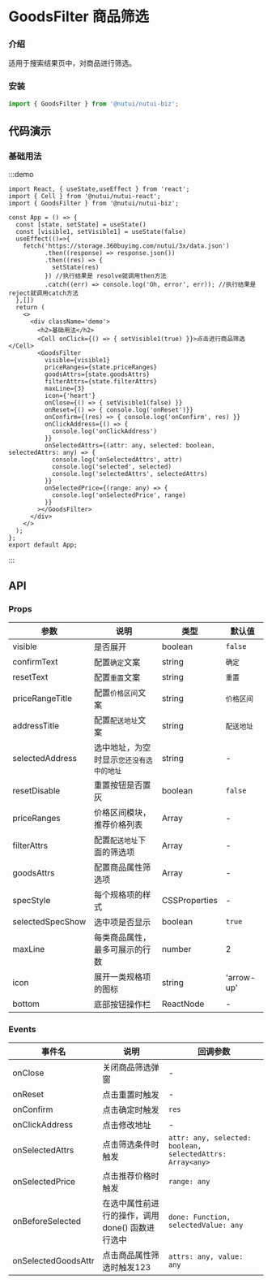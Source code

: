 #  GoodsFilter 商品筛选

### 介绍

适用于搜索结果页中，对商品进行筛选。

### 安装

``` javascript
import { GoodsFilter } from '@nutui/nutui-biz';
```

## 代码演示

### 基础用法
:::demo
```tsx
import React, { useState,useEffect } from 'react';
import { Cell } from '@nutui/nutui-react';
import { GoodsFilter } from '@nutui/nutui-biz';

const App = () => {
  const [state, setState] = useState()
  const [visible1, setVisible1] = useState(false)
  useEffect(()=>{
    fetch('https://storage.360buyimg.com/nutui/3x/data.json')
          .then((response) => response.json())
          .then((res) => {
            setState(res)
          }) //执行结果是 resolve就调用then方法
          .catch((err) => console.log('Oh, error', err)); //执行结果是 reject就调用catch方法
  },[])
  return (
    <>
      <div className='demo'>
        <h2>基础用法</h2>
        <Cell onClick={() => { setVisible1(true) }}>点击进行商品筛选</Cell>
        <GoodsFilter
          visible={visible1}
          priceRanges={state.priceRanges}
          goodsAttrs={state.goodsAttrs}
          filterAttrs={state.filterAttrs}
          maxLine={3}
          icon={'heart'}
          onClose={() => { setVisible1(false) }}
          onReset={() => { console.log('onReset')}}
          onConfirm={(res) => { console.log('onConfirm', res) }}
          onClickAddress={() => {
            console.log('onClickAddress')
          }}
          onSelectedAttrs={(attr: any, selected: boolean, selectedAttrs: any) => {
            console.log('onSelectedAttrs', attr)
            console.log('selected', selected)
            console.log('selectedAttrs', selectedAttrs)
          }}
          onSelectedPrice={(range: any) => {
            console.log('onSelectedPrice', range)
          }}
        ></GoodsFilter>
      </div>
    </>
  );
};
export default App;
```
:::


## API

### Props

| 参数         | 说明                             | 类型   | 默认值           |
|--------------|----------------------------------|--------|------------------|
| visible        | 是否展开                         | boolean | `false`               |
| confirmText    | 配置`确定`文案       | string |        `确定`      |
| resetText    | 配置`重置`文案       | string |      `重置`        |
| priceRangeTitle    | 配置`价格区间`文案      | string |     `价格区间`         |
| addressTitle    | 配置`配送地址`文案      | string |        `配送地址`      |
| selectedAddress    | 选中地址，为空时显示`您还没有选中的地址`         | string |           -   |
| resetDisable | 重置按钮是否置灰 | boolean | `false` |
| priceRanges | 价格区间模块，推荐价格列表     | Array |-  |
| filterAttrs    | 配置`配送地址`下面的筛选项   | Array |       -       |
| goodsAttrs    | 配置商品属性筛选项       | Array |          -    |
| specStyle  | 每个规格项的样式 | CSSProperties | - |
| selectedSpecShow | 选中项是否显示 | boolean | `true` |
| maxLine    | 每类商品属性，最多可展示的行数 | number | 2 |
| icon | 展开一类规格项的图标 | string | 'arrow-up' |
| bottom | 底部按钮操作栏 | ReactNode | - |

### Events

| 事件名 | 说明           | 回调参数     |
|--------|----------------|--------------|
| onClose | 关闭商品筛选弹窗 | - |
| onReset  | 点击重置时触发 | - |
| onConfirm  | 点击确定时触发 | `res` |
| onClickAddress | 点击修改地址 | - |
| onSelectedAttrs  | 点击筛选条件时触发 | `attr: any, selected: boolean, selectedAttrs: Array<any>` |
| onSelectedPrice  | 点击推荐价格时触发 | `range: any` |
| onBeforeSelected   | 在选中属性前进行的操作，调用 done() 函数进行选中 | `done: Function, selectedValue: any` |
| onSelectedGoodsAttr | 点击商品属性筛选时触发123 | `attrs: any, value: any` |